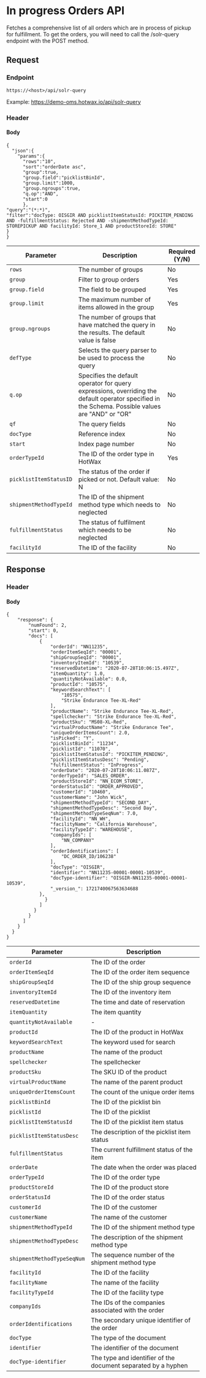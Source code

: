 # In progress Orders API

Fetches a comprehensive list of all orders which are in process of pickup for fulfillment. To get the orders, you will need to call the /solr-query endpoint with the POST method.

## Request

### Endpoint

`https://<host>/api/solr-query`

Example: https://demo-oms.hotwax.io/api/solr-query

### Header

#### Body

```
{
  "json":{
    "params":{
      "rows":"10",
      "sort":"orderDate asc",
      "group":true,
      "group.field":"picklistBinId",
      "group.limit":1000,
      "group.ngroups":true,
      "q.op":"AND",
      "start":0
      },
"query":"(*:*)",
"filter":"docType: OISGIR AND picklistItemStatusId: PICKITEM_PENDING AND -fulfillmentStatus: Rejected AND -shipmentMethodTypeId: STOREPICKUP AND facilityId: Store_1 AND productStoreId: STORE"
}
}
```

| Parameter        | Description                                               | Required (Y/N) |
|------------------|-----------------------------------------------------------|----------------|
| `rows`           | The number of groups                                    | No             |
| `group`          | Filter to group orders                                   | Yes            |
| `group.field`    | The field to be grouped                                   | Yes            |
| `group.limit`    | The maximum number of items allowed in the group         | Yes            |
| `group.ngroups`  | The number of groups that have matched the query in the results. The default value is false| No |
| `defType`        | Selects the query parser to be used to process the query  | No             |
| `q.op`           | Specifies the default operator for query expressions, overriding the default operator specified in the Schema. Possible values are "AND" or "OR"| No |
| `qf`             | The query fields                                        | No             |
| `docType`        | Reference index                                          | No             |
| `start`        | Index page number                                         | No             |
| `orderTypeId`    | The ID of the order type in HotWax                       | Yes            |
| `picklistItemStatusID`       | The status of the order if picked or not. Default value: N | No             |
| `shipmentMethodTypeId` | The ID of the shipment method type which needs to neglected                  | No             |
| `fulfillmentStatus`    | The status of fulfilment which needs to be neglected                               | No             |
| `facilityId`     | The ID of the facility                                   | No             |


## Response

### Header

#### Body

```
{
    "response": {
        "numFound": 2,
        "start": 0,
        "docs": [
            {
                "orderId": "NN11235",
                "orderItemSeqId": "00001",
                "shipGroupSeqId": "00001",
                "inventoryItemId": "10539",
                "reservedDatetime": "2020-07-28T10:06:15.497Z",
                "itemQuantity": 1.0,
                "quantityNotAvailable": 0.0,
                "productId": "10575",
                "keywordSearchText": [
                    "10575",
                    "Strike Endurance Tee-XL-Red"
                ],
                "productName": "Strike Endurance Tee-XL-Red",
                "spellchecker": "Strike Endurance Tee-XL-Red",
                "productSku": "MS08-XL-Red",
                "virtualProductName": "Strike Endurance Tee",
                "uniqueOrderItemsCount": 2.0,
                "isPicked": "Y",
                "picklistBinId": "11234",
                "picklistId": "11070",
                "picklistItemStatusId": "PICKITEM_PENDING",
                "picklistItemStatusDesc": "Pending",
                "fulfillmentStatus": "InProgress",
                "orderDate": "2020-07-28T10:06:11.087Z",
                "orderTypeId": "SALES_ORDER",
                "productStoreId": "NN_ECOM_STORE",
                "orderStatusId": "ORDER_APPROVED",
                "customerId": "10460",
                "customerName": "John Wick",
                "shipmentMethodTypeId": "SECOND_DAY",
                "shipmentMethodTypeDesc": "Second Day",
                "shipmentMethodTypeSeqNum": 7.0,
                "facilityId": "NN_WH",
                "facilityName": "California Warehouse",
                "facilityTypeId": "WAREHOUSE",
                "companyIds": [
                    "NN_COMPANY"
                ],
                "orderIdentifications": [
                    "DC_ORDER_ID/106238"
                ],
                "docType": "OISGIR",
                "identifier": "NN11235-00001-00001-10539",
                "docType-identifier": "OISGIR-NN11235-00001-00001-10539",
                "_version_": 1721740067563634688
            },
              }
            ]
          }
        }
      ]
    }
  }
}

```

| Parameter                | Description                                                   |
|--------------------------|---------------------------------------------------------------|
| `orderId`                | The ID of the order                                           |
| `orderItemSeqId`         | The ID of the order item sequence                             |
| `shipGroupSeqId`         | The ID of the ship group sequence                             |
| `inventoryItemId`        | The ID of the inventory item                                  |
| `reservedDatetime`       | The time and date of reservation                              |
| `itemQuantity`           | The item quantity                                             |
| `quantityNotAvailable`   |  -                                                             |
| `productId`              | The ID of the product in HotWax                               |
| `keywordSearchText`      | The keyword used for search                                   |
| `productName`            | The name of the product                                       |
| `spellchecker`           | The spellchecker                                              |
| `productSku`             | The SKU ID of the product                                     |
| `virtualProductName`     | The name of the parent product                                |
| `uniqueOrderItemsCount`  | The count of the unique order items                           |
| `picklistBinId`          | The ID of the picklist bin                                    |
| `picklistId`             | The ID of the picklist                                        |
| `picklistItemStatusId`   | The ID of the picklist item status                            |
| `picklistItemStatusDesc` | The description of the picklist item status                   |
| `fulfillmentStatus`      | The current fulfillment status of the item                    |
| `orderDate`              | The date when the order was placed                            |
| `orderTypeId`            | The ID of the order type                                      |
| `productStoreId`         | The ID of the product store                                   |
| `orderStatusId`          | The ID of the order status                                    |
| `customerId`             | The ID of the customer                                        |
| `customerName`           | The name of the customer                                      |
| `shipmentMethodTypeId`   | The ID of the shipment method type                            |
| `shipmentMethodTypeDesc` | The description of the shipment method type                   |
| `shipmentMethodTypeSeqNum`| The sequence number of the shipment method type              |
| `facilityId`             | The ID of the facility                                        |
| `facilityName`           | The name of the facility                                      |
| `facilityTypeId`         | The ID of the facility type                                   |
| `companyIds`             | The IDs of the companies associated with the order            |
| `orderIdentifications`   | The secondary unique identifier of the order                  |
| `docType`                | The type of the document                                      |
| `identifier`             | The identifier of the document                                |
| `docType-identifier`      | The type and identifier of the document separated by a hyphen |
